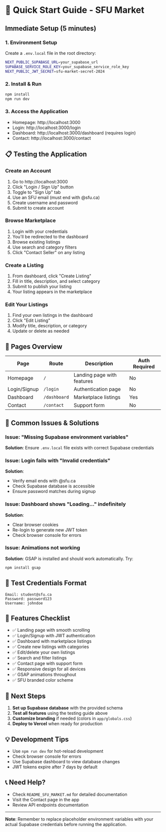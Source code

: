# 🚀 Quick Start Guide - SFU Market

## Immediate Setup (5 minutes)

### 1. Environment Setup
Create a `.env.local` file in the root directory:
```bash
NEXT_PUBLIC_SUPABASE_URL=your_supabase_url
SUPABASE_SERVICE_ROLE_KEY=your_supabase_service_role_key
NEXT_PUBLIC_JWT_SECRET=sfu-market-secret-2024
```

### 2. Install & Run
```bash
npm install
npm run dev
```

### 3. Access the Application
- Homepage: http://localhost:3000
- Login: http://localhost:3000/login
- Dashboard: http://localhost:3000/dashboard (requires login)
- Contact: http://localhost:3000/contact

## 📋 Testing the Application

### Create an Account
1. Go to http://localhost:3000
2. Click "Login / Sign Up" button
3. Toggle to "Sign Up" tab
4. Use an SFU email (must end with @sfu.ca)
5. Create username and password
6. Submit to create account

### Browse Marketplace
1. Login with your credentials
2. You'll be redirected to the dashboard
3. Browse existing listings
4. Use search and category filters
5. Click "Contact Seller" on any listing

### Create a Listing
1. From dashboard, click "Create Listing"
2. Fill in title, description, and select category
3. Submit to publish your listing
4. Your listing appears in the marketplace

### Edit Your Listings
1. Find your own listings in the dashboard
2. Click "Edit Listing"
3. Modify title, description, or category
4. Update or delete as needed

## 🎨 Pages Overview

| Page | Route | Description | Auth Required |
|------|-------|-------------|---------------|
| Homepage | `/` | Landing page with features | No |
| Login/Signup | `/login` | Authentication page | No |
| Dashboard | `/dashboard` | Marketplace listings | Yes |
| Contact | `/contact` | Support form | No |

## 🔧 Common Issues & Solutions

### Issue: "Missing Supabase environment variables"
**Solution**: Ensure `.env.local` file exists with correct Supabase credentials

### Issue: Login fails with "Invalid credentials"
**Solution**: 
- Verify email ends with @sfu.ca
- Check Supabase database is accessible
- Ensure password matches during signup

### Issue: Dashboard shows "Loading..." indefinitely
**Solution**: 
- Clear browser cookies
- Re-login to generate new JWT token
- Check browser console for errors

### Issue: Animations not working
**Solution**: GSAP is installed and should work automatically. Try:
```bash
npm install gsap
```

## 🔐 Test Credentials Format
```
Email: student@sfu.ca
Password: password123
Username: johndoe
```

## 📱 Features Checklist

- ✅ Landing page with smooth scrolling
- ✅ Login/Signup with JWT authentication
- ✅ Dashboard with marketplace listings
- ✅ Create new listings with categories
- ✅ Edit/delete your own listings
- ✅ Search and filter listings
- ✅ Contact page with support form
- ✅ Responsive design for all devices
- ✅ GSAP animations throughout
- ✅ SFU branded color scheme

## 🎯 Next Steps

1. **Set up Supabase database** with the provided schema
2. **Test all features** using the testing guide above
3. **Customize branding** if needed (colors in `app/globals.css`)
4. **Deploy to Vercel** when ready for production

## 💡 Development Tips

- Use `npm run dev` for hot-reload development
- Check browser console for errors
- Use Supabase dashboard to view database changes
- JWT tokens expire after 7 days by default

## 📞 Need Help?

- Check `README_SFU_MARKET.md` for detailed documentation
- Visit the Contact page in the app
- Review API endpoints documentation

---

**Note**: Remember to replace placeholder environment variables with your actual Supabase credentials before running the application.
